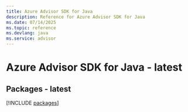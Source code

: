 ```yaml
---
title: Azure Advisor SDK for Java
description: Reference for Azure Advisor SDK for Java
ms.date: 07/14/2025
ms.topic: reference
ms.devlang: java
ms.service: advisor
---
```

# Azure Advisor SDK for Java - latest
## Packages - latest
[!INCLUDE [packages](advisor-index.md)]